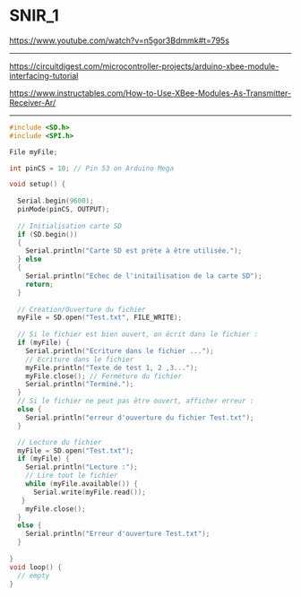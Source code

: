 # SNIR_1

https://www.youtube.com/watch?v=n5gor3Bdmmk#t=795s

---

https://circuitdigest.com/microcontroller-projects/arduino-xbee-module-interfacing-tutorial

https://www.instructables.com/How-to-Use-XBee-Modules-As-Transmitter-Receiver-Ar/

---

```cpp
#include <SD.h>
#include <SPI.h>

File myFile;

int pinCS = 10; // Pin 53 on Arduino Mega

void setup() {
    
  Serial.begin(9600);
  pinMode(pinCS, OUTPUT);
  
  // Initialisation carte SD
  if (SD.begin())
  {
    Serial.println("Carte SD est prète à être utilisée.");
  } else
  {
    Serial.println("Echec de l'initailisation de la carte SD");
    return;
  }
  
  // Création/Ouverture du fichier 
  myFile = SD.open("Test.txt", FILE_WRITE);
  
  // Si le fichier est bien ouvert, on écrit dans le fichier :
  if (myFile) {
    Serial.println("Ecriture dans le fichier ...");
    // Ecriture dans le fichier
    myFile.println("Texte de test 1, 2 ,3...");
    myFile.close(); // Ferméture du fichier
    Serial.println("Terminé.");
  }
  // Si le fichier ne peut pas être ouvert, afficher erreur :
  else {
    Serial.println("erreur d'ouverture du fichier Test.txt");
  }

  // Lecture du fichier
  myFile = SD.open("Test.txt");
  if (myFile) {
    Serial.println("Lecture :");
    // Lire tout le fichier
    while (myFile.available()) {
      Serial.write(myFile.read());
   }
    myFile.close();
  }
  else {
    Serial.println("Erreur d'ouverture Test.txt");
  }
  
}
void loop() {
  // empty
}


